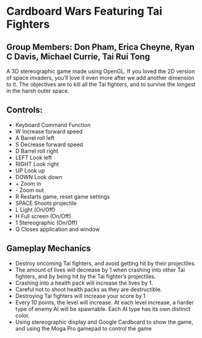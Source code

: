 Cardboard Wars Featuring Tai Fighters
===================
Group Members: Don Pham, Erica Cheyne, Ryan C Davis, Michael Currie, Tai Rui Tong
---------------------------------------------------------

A 3D stereographic game made using OpenGL. If you loved the 2D version of space invaders, you’ll love it even more after we add another dimension to it. The objectives are to kill all the Tai fighters, and to survive the longest in the harsh outer space.

Controls:
----------
+ Keyboard Command Function
+ W Increase forward speed
+ A Barrel roll left
+ S Decrease forward speed
+ D Barrel roll right
+ LEFT Look left
+ RIGHT Look right
+ UP Look up
+ DOWN Look down
+ \+ Zoom in
+ \- Zoom out
+ R Restarts game, reset game settings
+ SPACE Shoots projectile
+ L Light (On/Off)
+ H Full screen (On/Off)
+ 1 Stereographic (On/Off)
+ Q Closes application and window

Gameplay Mechanics
--------------------

+ Destroy oncoming Tai fighters, and avoid getting hit by their projectiles.
+ The amount of lives will decrease by 1 when crashing into other Tai fighters, and by being hit by the Tai fighter’s projectiles. 
+ Crashing into a health pack will increase the lives by 1.
+ Careful not to shoot health packs as they are destructible.
+ Destroying Tai fighters will increase your score by 1
+ Every 10 points, the level will increase. At each level increase, a harder type of enemy AI will be spawnable. Each AI type has its own distinct color.
+ Using stereographic display and Google Cardboard to show the game, and using the Moga Pro gamepad to control the game
